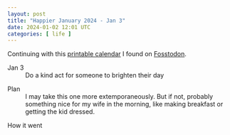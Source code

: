 ```yaml
---
layout: post
title: "Happier January 2024 - Jan 3"
date: 2024-01-02 12:01 UTC
categories: [ life ]
---
```


Continuing with this [printable calendar] I found on [Fosstodon].

  [printable calendar]: https://actionforhappiness.org/sites/default/files/calendar_download/pdf/Jan%202024.pdf
  [Fosstodon]: https://fosstodon.org

<dl>
  <dt>Jan 3</dt>
  <dd>Do a kind act for someone to brighten their day</dd>
</dl>

<dl>
  <dt>Plan</dt>
  <dd>I may take this one more extemporaneously.  But if not, probably something nice for my wife
  in the morning, like making breakfast or getting the kid dressed.</dd>
</dl>

<dl>
  <dt>How it went</dt>
  <dd></dd>
</dl>

